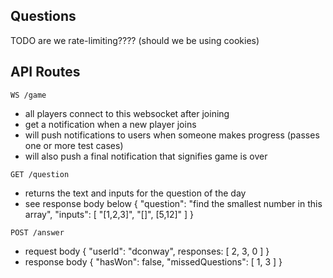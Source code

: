 ## Questions
TODO are we rate-limiting???? (should we be using cookies)

## API Routes
``` WS /game ```
- all players connect to this websocket after joining
- get a notification when a new player joins
- will push notifications to users when someone makes progress (passes one or more test cases)
- will also push a final notification that signifies game is over

``` GET /question ```
- returns the text and inputs for the question of the day
- see response body below
{
    "question": "find the smallest number in this array",
    "inputs": [
        "[1,2,3]",
        "[]",
        [5,12]"
    ]
}

``` POST /answer ```
- request body
{
    "userId": "dconway",
    responses: [ 2, 3, 0 ]
}
- response body
{
    "hasWon": false,
    "missedQuestions": [ 1, 3 ]
}
